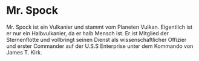 # Mr. Spock
Mr. Spock ist ein Vulkanier und stammt vom Planeten Vulkan. Eigentlich ist er nur ein Halbvulkanier, da er halb Mensch ist. Er ist Mitglied der Sternenflotte und vollbringt seinen Dienst als wissenschaftlicher Offizier und erster Commander auf der U.S.S Enterprise unter dem Kommando von James T. Kirk.